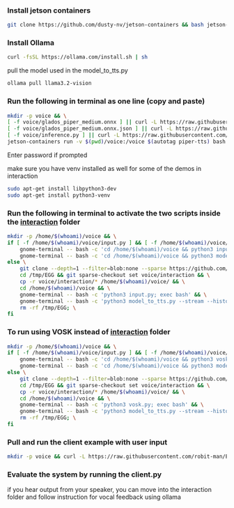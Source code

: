 ### Install jetson containers
```bash
git clone https://github.com/dusty-nv/jetson-containers && bash jetson-containers/install.sh
```

### Install Ollama
```bash
curl -fsSL https://ollama.com/install.sh | sh
```
pull the model used in the model_to_tts.py
```bash
ollama pull llama3.2-vision
```

### Run the following in terminal as one line (copy and paste)
```bash
mkdir -p voice && \
[ -f voice/glados_piper_medium.onnx ] || curl -L https://raw.githubusercontent.com/robit-man/EGG/main/voice/glados_piper_medium.onnx -o voice/glados_piper_medium.onnx && \
[ -f voice/glados_piper_medium.onnx.json ] || curl -L https://raw.githubusercontent.com/robit-man/EGG/main/voice/glados_piper_medium.onnx.json -o voice/glados_piper_medium.onnx.json && \
[ -f voice/inference.py ] || curl -L https://raw.githubusercontent.com/robit-man/EGG/main/voice/inference.py -o voice/inference.py && \
jetson-containers run -v $(pwd)/voice:/voice $(autotag piper-tts) bash -c "cd /voice && python3 inference.py"
```
Enter password if prompted

make sure you have venv installed as well for some of the demos in interaction

```bash
sudo apt-get install libpython3-dev
sudo apt-get install python3-venv
```

### Run the following in terminal to activate the two scripts inside the [interaction](https://github.com/robit-man/EGG/tree/main/voice/interaction) folder
```bash
mkdir -p /home/$(whoami)/voice && \
if [ -f /home/$(whoami)/voice/input.py ] && [ -f /home/$(whoami)/voice/model_to_tts.py ]; then \
    gnome-terminal -- bash -c 'cd /home/$(whoami)/voice && python3 input.py; exec bash' && \
    gnome-terminal -- bash -c 'cd /home/$(whoami)/voice && python3 model_to_tts.py; exec bash'; \
else \
    git clone --depth=1 --filter=blob:none --sparse https://github.com/robit-man/EGG.git /tmp/EGG && \
    cd /tmp/EGG && git sparse-checkout set voice/interaction && \
    cp -r voice/interaction/* /home/$(whoami)/voice/ && \
    cd /home/$(whoami)/voice && \
    gnome-terminal -- bash -c 'python3 input.py; exec bash' && \
    gnome-terminal -- bash -c 'python3 model_to_tts.py --stream --history; exec bash' && \
    rm -rf /tmp/EGG; \
fi
```

### To run using VOSK instead of  [interaction](https://github.com/robit-man/EGG/tree/main/voice/interaction) folder
```bash
mkdir -p /home/$(whoami)/voice && \
if [ -f /home/$(whoami)/voice/input.py ] && [ -f /home/$(whoami)/voice/model_to_tts.py ]; then \
    gnome-terminal -- bash -c 'cd /home/$(whoami)/voice && python3 vosk.py; exec bash' && \
    gnome-terminal -- bash -c 'cd /home/$(whoami)/voice && python3 model_to_tts.py; exec bash'; \
else \
    git clone --depth=1 --filter=blob:none --sparse https://github.com/robit-man/EGG.git /tmp/EGG && \
    cd /tmp/EGG && git sparse-checkout set voice/interaction && \
    cp -r voice/interaction/* /home/$(whoami)/voice/ && \
    cd /home/$(whoami)/voice && \
    gnome-terminal -- bash -c 'python3 vosk.py; exec bash' && \
    gnome-terminal -- bash -c 'python3 model_to_tts.py --stream --history; exec bash' && \
    rm -rf /tmp/EGG; \
fi
```

### Pull and run the client example with user input
```bash
mkdir -p voice && curl -L https://raw.githubusercontent.com/robit-man/EGG/main/voice/client.py -o voice/client.py && python3 voice/client.py
```

### Evaluate the system by running the client.py
if you hear output from your speaker, you can move into the interaction folder and follow instruction for vocal feedback using ollama
